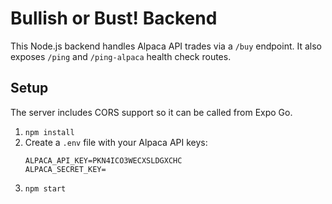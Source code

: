 # Bullish or Bust! Backend

This Node.js backend handles Alpaca API trades via a `/buy` endpoint.
It also exposes `/ping` and `/ping-alpaca` health check routes.

## Setup

The server includes CORS support so it can be called from Expo Go.

1. `npm install`
2. Create a `.env` file with your Alpaca API keys:
   ```
   ALPACA_API_KEY=PKN4ICO3WECXSLDGXCHC
   ALPACA_SECRET_KEY=
   ```
3. `npm start`
